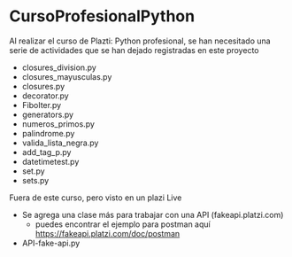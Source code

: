 # CursoProfesionalPython

Al realizar el curso de Plazti: Python profesional, se han necesitado una serie de actividades que se han dejado registradas en este proyecto

- closures_division.py
- closures_mayusculas.py
- closures.py
- decorator.py
- FiboIter.py
- generators.py
- numeros_primos.py
- palindrome.py
- valida_lista_negra.py
- add_tag_p.py
- datetimetest.py
- set.py
- sets.py

Fuera de este curso, pero visto en un plazi Live
- Se agrega una clase más para trabajar con una API (fakeapi.platzi.com)
  - puedes encontrar el ejemplo para postman aquí https://fakeapi.platzi.com/doc/postman
- API-fake-api.py
